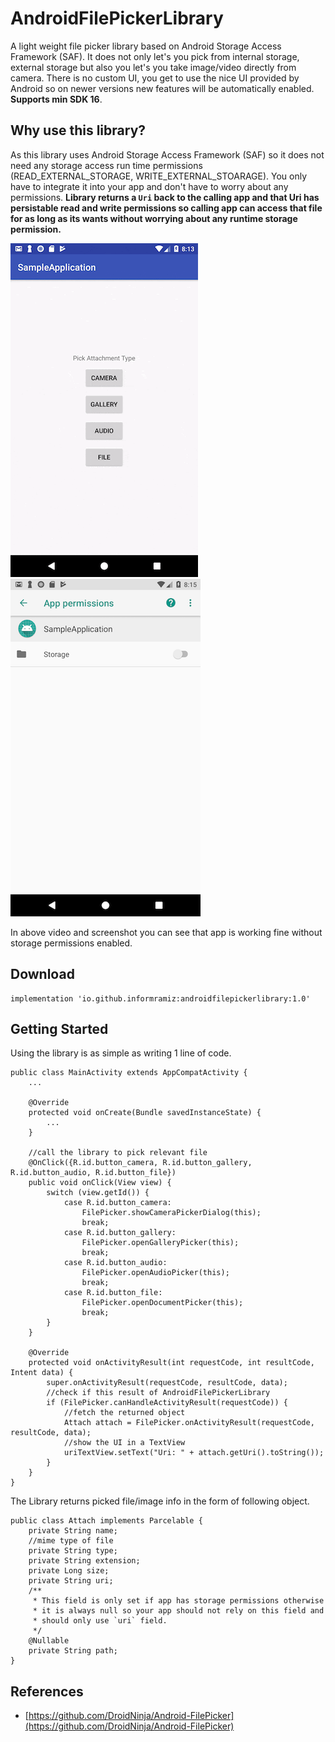 # AndroidFilePickerLibrary
 A light weight file picker library based on Android Storage Access Framework (SAF). It does not only let's you pick from internal storage, external storage but also you let's you take image/video directly from camera. There is no custom UI, you get to use the nice UI provided by Android so on newer versions new features will be automatically enabled. **Supports min SDK 16**. 
 
## Why use this library?
 
As this library uses Android Storage Access Framework (SAF) so it does not need any storage access run time permissions (READ_EXTERNAL_STORAGE, WRITE_EXTERNAL_STOARAGE). You only have to integrate it into your app and don't have to worry about any permissions. **Library returns a `Uri` back to the calling app and that Uri has persistable read and write permissions so calling app can access that file for as long as its wants without worrying about any runtime storage permission.** 
 
![animation](docs-data/video.gif)    ![permissions-screenshot](docs-data/permissions-screenshot.png)

In above video and screenshot you can see that app is working fine without storage permissions enabled.

## Download
```
implementation 'io.github.informramiz:androidfilepickerlibrary:1.0'
```

## Getting Started

Using the library is as simple as writing 1 line of code. 

```
public class MainActivity extends AppCompatActivity {
   	...
   	
    @Override
    protected void onCreate(Bundle savedInstanceState) {
        ...
    }

	//call the library to pick relevant file
    @OnClick({R.id.button_camera, R.id.button_gallery, R.id.button_audio, R.id.button_file})
    public void onClick(View view) {
        switch (view.getId()) {
            case R.id.button_camera:
                FilePicker.showCameraPickerDialog(this);
                break;
            case R.id.button_gallery:
                FilePicker.openGalleryPicker(this);
                break;
            case R.id.button_audio:
                FilePicker.openAudioPicker(this);
                break;
            case R.id.button_file:
                FilePicker.openDocumentPicker(this);
                break;
        }
    }

    @Override
    protected void onActivityResult(int requestCode, int resultCode, Intent data) {
        super.onActivityResult(requestCode, resultCode, data);
        //check if this result of AndroidFilePickerLibrary
        if (FilePicker.canHandleActivityResult(requestCode)) {
            //fetch the returned object
            Attach attach = FilePicker.onActivityResult(requestCode, resultCode, data);
            //show the UI in a TextView
            uriTextView.setText("Uri: " + attach.getUri().toString());
        }
    }
}
```

The Library returns picked file/image info in the form of following object.

```
public class Attach implements Parcelable {
    private String name;
    //mime type of file
    private String type;
    private String extension;
    private Long size;
    private String uri;
    /**
     * This field is only set if app has storage permissions otherwise
     * it is always null so your app should not rely on this field and
     * should only use `uri` field.
     */
    @Nullable
    private String path;
}
```

## References

- [https://github.com/DroidNinja/Android-FilePicker](https://github.com/DroidNinja/Android-FilePicker)

